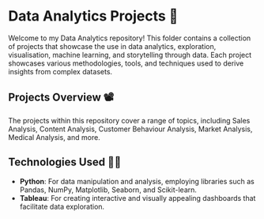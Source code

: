 # Data Analytics Projects 👋

Welcome to my Data Analytics repository! This folder contains a collection of projects that showcase the use in data analytics, exploration, visualisation, machine learning, and storytelling through data. Each project showcases various methodologies, tools, and techniques used to derive insights from complex datasets.

## Projects Overview 📽️

The projects within this repository cover a range of topics, including Sales Analysis, Content Analysis, Customer Behaviour Analysis, Market Analysis, Medical Analysis, and more.

## Technologies Used 🧑‍💻

- **Python**: For data manipulation and analysis, employing libraries such as Pandas, NumPy, Matplotlib, Seaborn, and Scikit-learn.
- **Tableau**: For creating interactive and visually appealing dashboards that facilitate data exploration.
